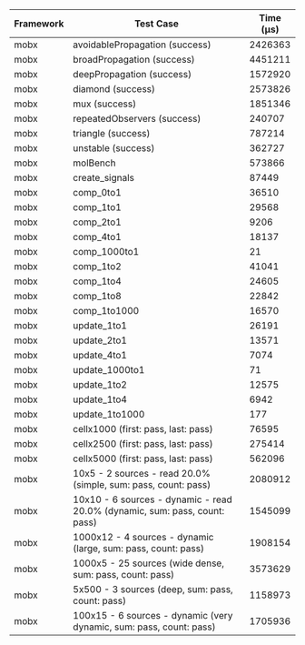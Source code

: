| Framework | Test Case | Time (μs) |
| --- | --- | --- |
| mobx | avoidablePropagation (success) | 2426363 |
| mobx | broadPropagation (success) | 4451211 |
| mobx | deepPropagation (success) | 1572920 |
| mobx | diamond (success) | 2573826 |
| mobx | mux (success) | 1851346 |
| mobx | repeatedObservers (success) | 240707 |
| mobx | triangle (success) | 787214 |
| mobx | unstable (success) | 362727 |
| mobx | molBench | 573866 |
| mobx | create_signals | 87449 |
| mobx | comp_0to1 | 36510 |
| mobx | comp_1to1 | 29568 |
| mobx | comp_2to1 | 9206 |
| mobx | comp_4to1 | 18137 |
| mobx | comp_1000to1 | 21 |
| mobx | comp_1to2 | 41041 |
| mobx | comp_1to4 | 24605 |
| mobx | comp_1to8 | 22842 |
| mobx | comp_1to1000 | 16570 |
| mobx | update_1to1 | 26191 |
| mobx | update_2to1 | 13571 |
| mobx | update_4to1 | 7074 |
| mobx | update_1000to1 | 71 |
| mobx | update_1to2 | 12575 |
| mobx | update_1to4 | 6942 |
| mobx | update_1to1000 | 177 |
| mobx | cellx1000 (first: pass, last: pass) | 76595 |
| mobx | cellx2500 (first: pass, last: pass) | 275414 |
| mobx | cellx5000 (first: pass, last: pass) | 562096 |
| mobx | 10x5 - 2 sources - read 20.0% (simple, sum: pass, count: pass) | 2080912 |
| mobx | 10x10 - 6 sources - dynamic - read 20.0% (dynamic, sum: pass, count: pass) | 1545099 |
| mobx | 1000x12 - 4 sources - dynamic (large, sum: pass, count: pass) | 1908154 |
| mobx | 1000x5 - 25 sources (wide dense, sum: pass, count: pass) | 3573629 |
| mobx | 5x500 - 3 sources (deep, sum: pass, count: pass) | 1158973 |
| mobx | 100x15 - 6 sources - dynamic (very dynamic, sum: pass, count: pass) | 1705936 |
